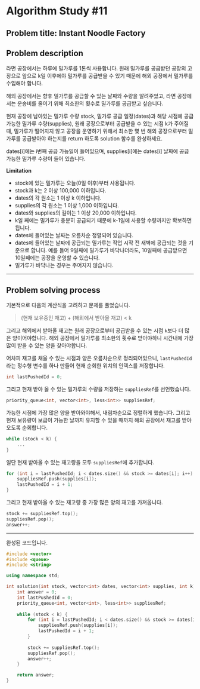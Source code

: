 # Algorithm Study #11

## Problem title: **Instant Noodle Factory**

## Problem description

라면 공장에서는 하루에 밀가루를 1톤씩 사용합니다. 원래 밀가루를 공급받던 공장의 고장으로 앞으로 k일 이후에야 밀가루를 공급받을 수 있기 때문에 해외 공장에서 밀가루를 수입해야 합니다.

해외 공장에서는 향후 밀가루를 공급할 수 있는 날짜와 수량을 알려주었고, 라면 공장에서는 운송비를 줄이기 위해 최소한의 횟수로 밀가루를 공급받고 싶습니다.

현재 공장에 남아있는 밀가루 수량 stock, 밀가루 공급 일정(dates)과 해당 시점에 공급 가능한 밀가루 수량(supplies), 원래 공장으로부터 공급받을 수 있는 시점 k가 주어질 때, 밀가루가 떨어지지 않고 공장을 운영하기 위해서 최소한 몇 번 해외 공장으로부터 밀가루를 공급받아야 하는지를 return 하도록 solution 함수를 완성하세요.

dates[i]에는 i번째 공급 가능일이 들어있으며, supplies[i]에는 dates[i] 날짜에 공급 가능한 밀가루 수량이 들어 있습니다.

**Limitation**  
- stock에 있는 밀가루는 오늘(0일 이후)부터 사용됩니다.
- stock과 k는 2 이상 100,000 이하입니다.
- dates의 각 원소는 1 이상 k 이하입니다.
- supplies의 각 원소는 1 이상 1,000 이하입니다.
- dates와 supplies의 길이는 1 이상 20,000 이하입니다.
- k일 째에는 밀가루가 충분히 공급되기 때문에 k-1일에 사용할 수량까지만 확보하면 됩니다.
- dates에 들어있는 날짜는 오름차순 정렬되어 있습니다.
- dates에 들어있는 날짜에 공급되는 밀가루는 작업 시작 전 새벽에 공급되는 것을 기준으로 합니다. 예를 들어 9일째에 밀가루가 바닥나더라도, 10일째에 공급받으면 10일째에는 공장을 운영할 수 있습니다.
- 밀가루가 바닥나는 경우는 주어지지 않습니다.

***

## Problem solving process

기본적으로 다음의 계산식을 고려하고 문제를 풀었습니다.

> (현재 보유중인 재고) + (해외에서 받아올 재고) < k

그리고 해외에서 받아올 재고는 원래 공장으로부터 공급받을 수 있는 시점 ```k```보다 더 많은 양이어야합니다. 해외 공장에서 밀가루를 최소한의 횟수로 받아야하니 시간내에 가장 많이 받을 수 있는 양을 찾아야합니다.

어차피 재고를 채울 수 있는 시점과 양은 오름차순으로 정리되어있으니, ```lastPushedId```라는 정수형 변수를 하나 만들어 현재 순회한 위치의 인덱스를 저장합니다.

``` cpp
int lastPushedId = 0;
```

그리고 현재 받아 올 수 있는 밀가루의 수량을 저장하는 ```suppliesRef```를 선언했습니다.

``` cpp
priority_queue<int, vector<int>, less<int>> suppliesRef;
```

가능한 시점에 가장 많은 양을 받아와야해서, 내림차순으로 정렬하게 했습니다.
그리고 현재 보유량이 보급이 가능한 날까지 유지할 수 있을 때까지 해외 공장에서 재고를 받아오도록 순회합니다.

``` cpp
while (stock < k) {
    ...
}
```

일단 현재 받아올 수 있는 재고량을 모두 ```suppliesRef```에 추가합니다.
``` cpp
for (int i = lastPushedId; i < dates.size() && stock >= dates[i]; i++) {
    suppliesRef.push(supplies[i]);
    lastPushedId = i + 1;
}
```

그리고 현재 받아올 수 있는 재고량 중 가장 많은 양의 재고를 가져옵니다.
``` cpp
stock += suppliesRef.top();
suppliesRef.pop();
answer++;
```


***

완성된 코드입니다.

``` cpp
#include <vector>
#include <queue>
#include <string>

using namespace std;

int solution(int stock, vector<int> dates, vector<int> supplies, int k) {
    int answer = 0;
    int lastPushedId = 0;
    priority_queue<int, vector<int>, less<int>> suppliesRef;
    
    while (stock < k) {
        for (int i = lastPushedId; i < dates.size() && stock >= dates[i]; i++) {
            suppliesRef.push(supplies[i]);
            lastPushedId = i + 1;
        }
        
        stock += suppliesRef.top();
        suppliesRef.pop();
        answer++;
    }

    return answer;
}
```